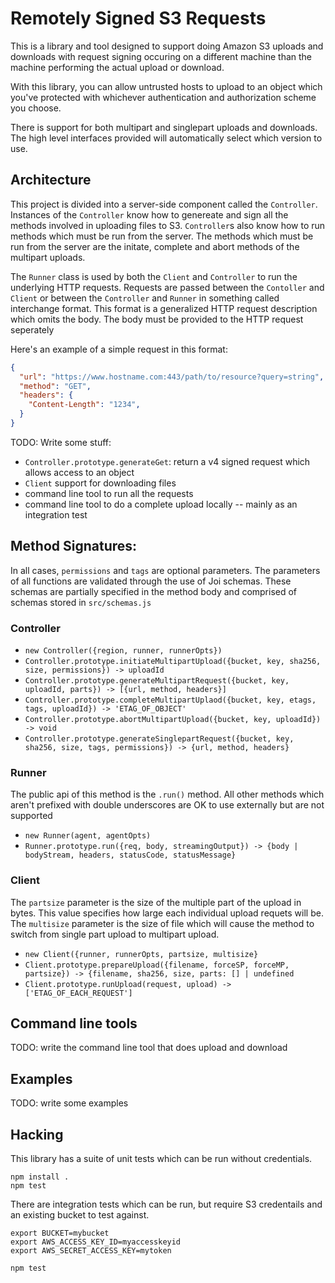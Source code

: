 # Remotely Signed S3 Requests
This is a library and tool designed to support doing Amazon S3 uploads and
downloads with request signing occuring on a different machine than the machine
performing the actual upload or download.

With this library, you can allow untrusted hosts to upload to an object which
you've protected with whichever authentication and authorization scheme you
choose.

There is support for both multipart and singlepart uploads and downloads.  The
high level interfaces provided will automatically select which version to use.

## Architecture
This project is divided into a server-side component called the `Controller`.
Instances of the `Controller` know how to genereate and sign all the methods
involved in uploading files to S3.  `Controller`s also know how to run methods
which must be run from the server.  The methods which must be run from the
server are the initate, complete and abort methods of the multipart uploads.

The `Runner` class is used by both the `Client` and `Controller` to run the
underlying HTTP requests.  Requests are passed between the `Contoller` and
`Client` or between the `Controller` and `Runner` in something called
interchange format.  This format is a generalized HTTP request description
which omits the body.  The body must be provided to the HTTP request seperately

Here's an example of a simple request in this format:

```json
{
  "url": "https://www.hostname.com:443/path/to/resource?query=string",
  "method": "GET",
  "headers": {
    "Content-Length": "1234",
  }
}
```

TODO: Write some stuff:

* `Controller.prototype.generateGet`: return a v4 signed request which allows
  access to an object
* `Client` support for downloading files
* command line tool to run all the requests
* command line tool to do a complete upload locally -- mainly as an integration test

## Method Signatures:
In all cases, `permissions` and `tags` are optional parameters.  The parameters
of all functions are validated through the use of Joi schemas.  These schemas
are partially specified in the method body and comprised of schemas stored in
`src/schemas.js`

### Controller
* `new Controller({region, runner, runnerOpts})`
* `Controller.prototype.initiateMultipartUpload({bucket, key, sha256, size, permissions}) -> uploadId`
* `Controller.prototype.generateMultipartRequest({bucket, key, uploadId, parts}) -> [{url, method, headers}]`
* `Controller.prototype.completeMultipartUplaod({bucket, key, etags, tags, uploadId}) -> 'ETAG_OF_OBJECT'`
* `Controller.prototype.abortMultipartUpload({bucket, key, uploadId}) -> void`
* `Controller.prototype.generateSinglepartRequest({bucket, key, sha256, size, tags, permissions}) -> {url, method, headers}`

### Runner
The public api of this method is the `.run()` method.  All other methods which
aren't prefixed with double underscores are OK to use externally but are not
supported
* `new Runner(agent, agentOpts)`
* `Runner.prototype.run({req, body, streamingOutput}) -> {body | bodyStream, headers, statusCode, statusMessage}`

### Client
The `partsize` parameter is the size of the multiple part of the upload in
bytes.  This value specifies how large each individual upload requets will be.
The `multisize` parameter is the size of file which will cause the method to
switch from single part upload to multipart upload.
* `new Client({runner, runnerOpts, partsize, multisize}`
* `Client.prototype.prepareUpload({filename, forceSP, forceMP, partsize}) -> {filename, sha256, size, parts: [] | undefined`
* `Client.prototype.runUpload(request, upload) -> ['ETAG_OF_EACH_REQUEST']`

## Command line tools
TODO: write the command line tool that does upload and download

## Examples
TODO: write some examples

## Hacking
This library has a suite of unit tests which can be run without credentials.

```
npm install .
npm test
```

There are integration tests which can be run, but require S3 credentails and
an existing bucket to test against.
```
export BUCKET=mybucket
export AWS_ACCESS_KEY_ID=myaccesskeyid
export AWS_SECRET_ACCESS_KEY=mytoken

npm test
```


